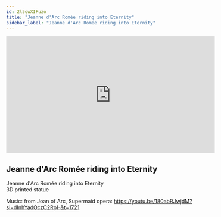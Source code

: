 ```yaml
---
id: 2l5gwXIFuzo
title: "Jeanne d'Arc Romée riding into Eternity"
sidebar_label: "Jeanne d'Arc Romée riding into Eternity"
---
```


<div class="video-float-container">
  <iframe
    width="560"
    height="315"
    src="https://www.youtube.com/embed/2l5gwXIFuzo"
    title="YouTube video player"
    frameborder="0"
    allow="accelerometer; autoplay; clipboard-write; encrypted-media; gyroscope; picture-in-picture; web-share"
    referrerpolicy="strict-origin-when-cross-origin"
    allowfullscreen
  ></iframe>
</div>

## Jeanne d'Arc Romée riding into Eternity

Jeanne d'Arc Romée riding into Eternity  
3D printed statue

Music: from Joan of Arc, Supermaid opera: https://youtu.be/180abRJwjdM?si=dInhYadOczC2RpI-&t=1721
